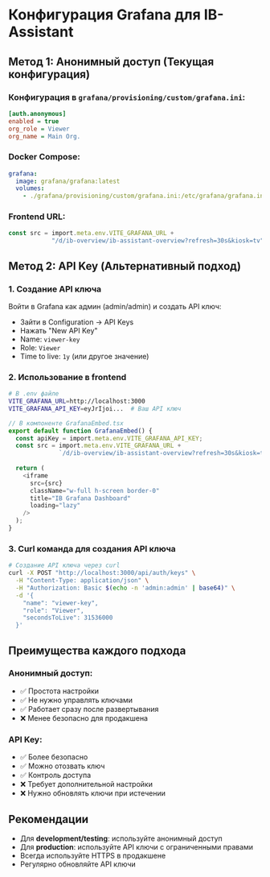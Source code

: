 # Конфигурация Grafana для IB-Assistant

## Метод 1: Анонимный доступ (Текущая конфигурация)

### Конфигурация в `grafana/provisioning/custom/grafana.ini`:

```ini
[auth.anonymous]
enabled = true
org_role = Viewer
org_name = Main Org.
```

### Docker Compose:
```yaml
grafana:
  image: grafana/grafana:latest
  volumes:
    - ./grafana/provisioning/custom/grafana.ini:/etc/grafana/grafana.ini
```

### Frontend URL:
```typescript
const src = import.meta.env.VITE_GRAFANA_URL +
            "/d/ib-overview/ib-assistant-overview?refresh=30s&kiosk=tv";
```

## Метод 2: API Key (Альтернативный подход)

### 1. Создание API ключа

Войти в Grafana как админ (admin/admin) и создать API ключ:
- Зайти в Configuration → API Keys
- Нажать "New API Key"
- Name: `viewer-key`
- Role: `Viewer`
- Time to live: `1y` (или другое значение)

### 2. Использование в frontend

```bash
# В .env файле
VITE_GRAFANA_URL=http://localhost:3000
VITE_GRAFANA_API_KEY=eyJrIjoi...  # Ваш API ключ
```

```typescript
// В компоненте GrafanaEmbed.tsx
export default function GrafanaEmbed() {
  const apiKey = import.meta.env.VITE_GRAFANA_API_KEY;
  const src = import.meta.env.VITE_GRAFANA_URL +
              `/d/ib-overview/ib-assistant-overview?refresh=30s&kiosk=tv${apiKey ? `&auth_token=${apiKey}` : ''}`;
  
  return (
    <iframe 
      src={src}
      className="w-full h-screen border-0"
      title="IB Grafana Dashboard"
      loading="lazy"
    />
  );
}
```

### 3. Curl команда для создания API ключа

```bash
# Создание API ключа через curl
curl -X POST "http://localhost:3000/api/auth/keys" \
  -H "Content-Type: application/json" \
  -H "Authorization: Basic $(echo -n 'admin:admin' | base64)" \
  -d '{
    "name": "viewer-key",
    "role": "Viewer",
    "secondsToLive": 31536000
  }'
```

## Преимущества каждого подхода

### Анонимный доступ:
- ✅ Простота настройки
- ✅ Не нужно управлять ключами
- ✅ Работает сразу после развертывания
- ❌ Менее безопасно для продакшена

### API Key:
- ✅ Более безопасно
- ✅ Можно отозвать ключ
- ✅ Контроль доступа
- ❌ Требует дополнительной настройки
- ❌ Нужно обновлять ключи при истечении

## Рекомендации

- Для **development/testing**: используйте анонимный доступ
- Для **production**: используйте API ключи с ограниченными правами
- Всегда используйте HTTPS в продакшене
- Регулярно обновляйте API ключи
